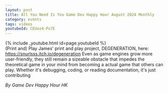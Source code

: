 ```yaml
---
layout: post
title: All You Need Is You Game Dev Happy Hour August 2024 Monthly
category: events
tags: videos
youtubeId: CEUoz4-Px7E
---
```


{% include _youtube.html id=page.youtubeId %}
<br />
(Print and) Play James' print and play project, DEGENERATION, here: https://snurlsss.itch.io/degeneration Even as game engines grow more user-friendly, they still remain a sizeable obstacle that impedes the theoretical game in your mind from becoming a actual game that others can play. Whether it's debugging, coding, or reading documentation, it's just contributing

_By Game Dev Happy Hour HK_